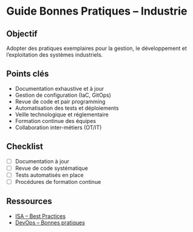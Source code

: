 # Guide Bonnes Pratiques – Industrie

## Objectif
Adopter des pratiques exemplaires pour la gestion, le développement et l’exploitation des systèmes industriels.

## Points clés
- Documentation exhaustive et à jour
- Gestion de configuration (IaC, GitOps)
- Revue de code et pair programming
- Automatisation des tests et déploiements
- Veille technologique et réglementaire
- Formation continue des équipes
- Collaboration inter-métiers (OT/IT)

## Checklist
- [ ] Documentation à jour
- [ ] Revue de code systématique
- [ ] Tests automatisés en place
- [ ] Procédures de formation continue

## Ressources
- [ISA – Best Practices](https://www.isa.org/standards-and-publications/isa-standards/best-practices)
- [DevOps – Bonnes pratiques](https://www.redhat.com/fr/topics/devops/devops-best-practices)

